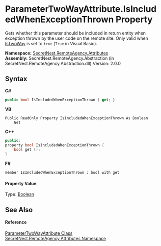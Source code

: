 # ParameterTwoWayAttribute.IsIncludedWhenExceptionThrown Property 
 

Gets whether this parameter should be included in return entity when exception thrown by the user code on the remote site. Only valid when <a href="P_SecretNest_RemoteAgency_Attributes_ParameterTwoWayAttribute_IsTwoWay">IsTwoWay</a> is set to `true` (`True` in Visual Basic).

**Namespace:**&nbsp;<a href="N_SecretNest_RemoteAgency_Attributes">SecretNest.RemoteAgency.Attributes</a><br />**Assembly:**&nbsp;SecretNest.RemoteAgency.Abstraction (in SecretNest.RemoteAgency.Abstraction.dll) Version: 2.0.0

## Syntax

**C#**<br />
``` C#
public bool IsIncludedWhenExceptionThrown { get; }
```

**VB**<br />
``` VB
Public ReadOnly Property IsIncludedWhenExceptionThrown As Boolean
	Get
```

**C++**<br />
``` C++
public:
property bool IsIncludedWhenExceptionThrown {
	bool get ();
}
```

**F#**<br />
``` F#
member IsIncludedWhenExceptionThrown : bool with get

```


#### Property Value
Type: <a href="https://docs.microsoft.com/dotnet/api/system.boolean" target="_blank">Boolean</a>

## See Also


#### Reference
<a href="T_SecretNest_RemoteAgency_Attributes_ParameterTwoWayAttribute">ParameterTwoWayAttribute Class</a><br /><a href="N_SecretNest_RemoteAgency_Attributes">SecretNest.RemoteAgency.Attributes Namespace</a><br />